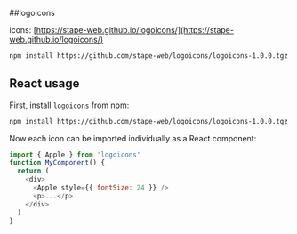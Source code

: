 ##logoicons

icons: [https://stape-web.github.io/logoicons/](https://stape-web.github.io/logoicons/)

```sh
npm install https://github.com/stape-web/logoicons/logoicons-1.0.0.tgz
```
## React usage
First, install `logoicons` from npm:

```sh
npm install https://github.com/stape-web/logoicons/logoicons-1.0.0.tgz
```

Now each icon can be imported individually as a React component:

```js
import { Apple } from 'logoicons'
function MyComponent() {
  return (
    <div>
      <Apple style={{ fontSize: 24 }} />
      <p>...</p>
    </div>
  )
}
```